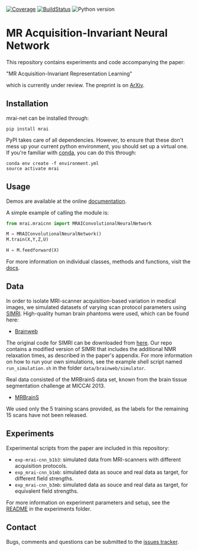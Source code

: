 [![Coverage](https://scrutinizer-ci.com/g/wmkouw/mrai-net/badges/coverage.png?b=master)](https://scrutinizer-ci.com/g/wmkouw/mrai-net/statistics/)
[![BuildStatus](https://travis-ci.org/wmkouw/mrai-net.svg?branch=master)](https://travis-ci.org/wmkouw/mrai-net)
![Python version](https://img.shields.io/badge/python-3.5%2C%203.6-blue.svg)

# MR Acquisition-Invariant Neural Network

This repository contains experiments and code accompanying the paper:

"MR Acquisition-Invariant Representation Learning"

which is currently under review. The preprint is on [ArXiv](https://arxiv.org/abs/1709.07944).

## Installation

mrai-net can be installed through:
```shell
pip install mrai
```

PyPI takes care of all dependencies. However, to ensure that these don't mess up your current python environment, you should set up a virtual one. If you're familiar with [conda](https://conda.io/docs/), you can do this through:
```
conda env create -f environment.yml
source activate mrai
```

## Usage

Demos are available at the online [documentation]().

A simple example of calling the module is:
```python
from mrai.mraicnn import MRAIConvolutionalNeuralNetwork

M = MRAIConvolutionalNeuralNetwork()
M.train(X,Y,Z,U)

H = M.feedforward(X)
```

For more information on individual classes, methods and functions, visit the [docs]().

## Data

In order to isolate MRI-scanner acquisition-based variation in medical images, we simulated datasets of varying scan protocol parameters using [SIMRI](https://www.ncbi.nlm.nih.gov/pubmed/15705518). High-quality human brain phantoms were used, which can be found here:
- [Brainweb](http://brainweb.bic.mni.mcgill.ca/)


The original code for SIMRI can be downloaded from [here](https://sourceforge.net/projects/simri/). Our repo contains a modified version of SIMRI that includes the additional NMR relaxation times, as described in the paper's appendix. For more information on how to run your own simulations, see the example shell script named `run_simulation.sh` in the folder `data/brainweb/simulator`.

Real data consisted of the MRBrainS data set, known from the brain tissue segmentation challenge at MICCAI 2013.
- [MRBrainS](http://mrbrains13.isi.uu.nl/)

We used only the 5 training scans provided, as the labels for the remaining 15 scans have not been released.

## Experiments

Experimental scripts from the paper are included in this repository:
- `exp-mrai-cnn_b1b3`: simulated data from MRI-scanners with different acquisition protocols.
- `exp_mrai-cnn_b1mb`: simulated data as souce and real data as target, for different field strengths.
- `exp_mrai-cnn_b3mb`: simulated data as souce and real data as target, for equivalent field strengths.

For more information on experiment parameters and setup, see the [README](https://github.com/wmkouw/mrai-net/tree/master/experiments) in the experiments folder.

## Contact
Bugs, comments and questions can be submitted to the [issues tracker](https://github.com/wmkouw/mrai-net/issues).
